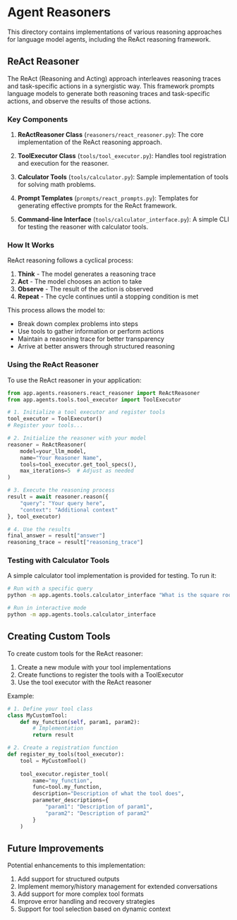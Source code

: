 # Agent Reasoners

This directory contains implementations of various reasoning approaches for language model agents, including the ReAct reasoning framework.

## ReAct Reasoner

The ReAct (Reasoning and Acting) approach interleaves reasoning traces and task-specific actions in a synergistic way. This framework prompts language models to generate both reasoning traces and task-specific actions, and observe the results of those actions.

### Key Components

1. **ReActReasoner Class** (`reasoners/react_reasoner.py`): The core implementation of the ReAct reasoning approach.

2. **ToolExecutor Class** (`tools/tool_executor.py`): Handles tool registration and execution for the reasoner.

3. **Calculator Tools** (`tools/calculator.py`): Sample implementation of tools for solving math problems.

4. **Prompt Templates** (`prompts/react_prompts.py`): Templates for generating effective prompts for the ReAct framework.

5. **Command-line Interface** (`tools/calculator_interface.py`): A simple CLI for testing the reasoner with calculator tools.

### How It Works

ReAct reasoning follows a cyclical process:

1. **Think** - The model generates a reasoning trace
2. **Act** - The model chooses an action to take
3. **Observe** - The result of the action is observed
4. **Repeat** - The cycle continues until a stopping condition is met

This process allows the model to:
- Break down complex problems into steps
- Use tools to gather information or perform actions
- Maintain a reasoning trace for better transparency
- Arrive at better answers through structured reasoning

### Using the ReAct Reasoner

To use the ReAct reasoner in your application:

```python
from app.agents.reasoners.react_reasoner import ReActReasoner
from app.agents.tools.tool_executor import ToolExecutor

# 1. Initialize a tool executor and register tools
tool_executor = ToolExecutor()
# Register your tools...

# 2. Initialize the reasoner with your model
reasoner = ReActReasoner(
    model=your_llm_model,
    name="Your Reasoner Name",
    tools=tool_executor.get_tool_specs(),
    max_iterations=5  # Adjust as needed
)

# 3. Execute the reasoning process
result = await reasoner.reason({
    "query": "Your query here",
    "context": "Additional context"
}, tool_executor)

# 4. Use the results
final_answer = result["answer"]
reasoning_trace = result["reasoning_trace"]
```

### Testing with Calculator Tools

A simple calculator tool implementation is provided for testing. To run it:

```bash
# Run with a specific query
python -m app.agents.tools.calculator_interface "What is the square root of 16?"

# Run in interactive mode
python -m app.agents.tools.calculator_interface
```

## Creating Custom Tools

To create custom tools for the ReAct reasoner:

1. Create a new module with your tool implementations
2. Create functions to register the tools with a ToolExecutor
3. Use the tool executor with the ReAct reasoner

Example:

```python
# 1. Define your tool class
class MyCustomTool:
    def my_function(self, param1, param2):
        # Implementation
        return result

# 2. Create a registration function
def register_my_tools(tool_executor):
    tool = MyCustomTool()
    
    tool_executor.register_tool(
        name="my_function",
        func=tool.my_function,
        description="Description of what the tool does",
        parameter_descriptions={
            "param1": "Description of param1",
            "param2": "Description of param2"
        }
    )
```

## Future Improvements

Potential enhancements to this implementation:

1. Add support for structured outputs
2. Implement memory/history management for extended conversations
3. Add support for more complex tool formats
4. Improve error handling and recovery strategies
5. Support for tool selection based on dynamic context 